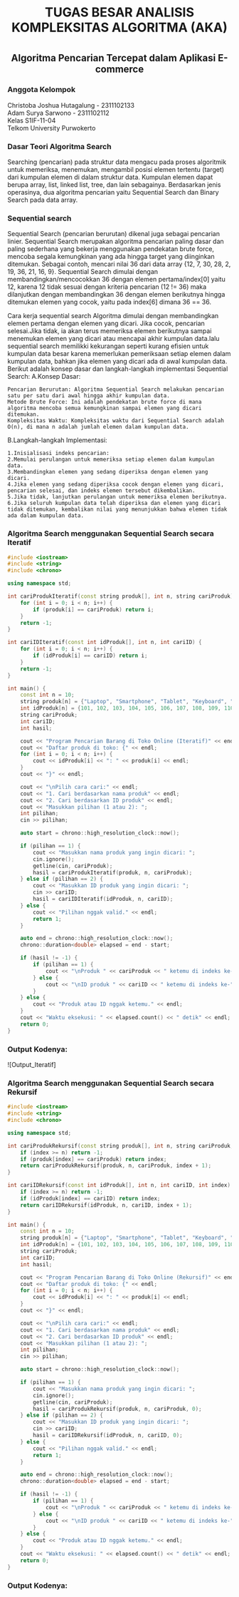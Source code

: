 # <h1 align="center">TUGAS BESAR ANALISIS KOMPLEKSITAS ALGORITMA (AKA)</h1>
# <h2 align="center">Algoritma Pencarian Tercepat dalam Aplikasi E-commerce</h2>

### Anggota Kelompok 
Christoba Joshua Hutagalung - 2311102133 <br/>
Adam Surya Sarwono - 2311102112 <br/>
Kelas S1IF-11-04 <br/>
Telkom University Purwokerto <br/>

### Dasar Teori Algoritma Search
Searching (pencarian) pada struktur data mengacu pada proses algoritmik untuk memeriksa, menemukan, mengambil posisi elemen tertentu (target) dari kumpulan elemen di dalam struktur data. Kumpulan elemen dapat berupa array, list, linked list, tree, dan lain sebagainya.
Berdasarkan jenis operasinya, dua algoritma pencarian yaitu Sequential Search dan Binary Search pada data array.
### Sequential search <br/>
Sequential Search (pencarian berurutan) dikenal juga sebagai pencarian linier. Sequential Search merupakan algoritma pencarian paling dasar dan paling sederhana yang bekerja menggunakan pendekatan brute force, mencoba segala kemungkinan yang ada hingga target yang diinginkan ditemukan. 
Sebagai contoh, mencari nilai 36 dari data array {12, 7, 30, 28, 2, 19, 36, 21, 16, 9}. Sequential Search dimulai dengan membandingkan/mencocokkan 36 dengan elemen pertama/index[0] yaitu 12, karena 12 tidak sesuai dengan kriteria pencarian (12 != 36) maka dilanjutkan dengan membandingkan 36 
dengan elemen berikutnya hingga ditemukan elemen yang cocok, yaitu pada index[6] dimana 36 == 36.

Cara kerja sequential search Algoritma dimulai dengan membandingkan elemen pertama dengan elemen yang dicari. Jika cocok, pencarian selesai.Jika tidak, ia akan terus memeriksa elemen berikutnya sampai menemukan elemen yang dicari atau mencapai akhir kumpulan data.lalu sequential search memilikki 
kekurangan seperti kurang efisien untuk kumpulan data besar karena memerlukan pemeriksaan setiap elemen dalam kumpulan data, bahkan jika elemen yang dicari ada di awal kumpulan data.
Berikut adalah konsep dasar dan langkah-langkah implementasi Sequential Search:
A.Konsep Dasar:

    Pencarian Berurutan: Algoritma Sequential Search melakukan pencarian satu per satu dari awal hingga akhir kumpulan data.
    Metode Brute Force: Ini adalah pendekatan brute force di mana algoritma mencoba semua kemungkinan sampai elemen yang dicari ditemukan.
    Kompleksitas Waktu: Kompleksitas waktu dari Sequential Search adalah O(n), di mana n adalah jumlah elemen dalam kumpulan data.

B.Langkah-langkah Implementasi:

    1.Inisialisasi indeks pencarian:
    2.Memulai perulangan untuk memeriksa setiap elemen dalam kumpulan data.
    3.Membandingkan elemen yang sedang diperiksa dengan elemen yang dicari.
    4.Jika elemen yang sedang diperiksa cocok dengan elemen yang dicari, pencarian selesai, dan indeks elemen tersebut dikembalikan.
    5.Jika tidak, lanjutkan perulangan untuk memeriksa elemen berikutnya.
    6.Jika seluruh kumpulan data telah diperiksa dan elemen yang dicari tidak ditemukan, kembalikan nilai yang menunjukkan bahwa elemen tidak ada dalam kumpulan data.

### Algoritma Search menggunakan Sequential Search secara Iteratif
```C++
#include <iostream>
#include <string>
#include <chrono>

using namespace std;

int cariProdukIteratif(const string produk[], int n, string cariProduk) {
    for (int i = 0; i < n; i++) {
        if (produk[i] == cariProduk) return i;
    }
    return -1;
}

int cariIDIteratif(const int idProduk[], int n, int cariID) {
    for (int i = 0; i < n; i++) {
        if (idProduk[i] == cariID) return i;
    }
    return -1;
}

int main() {
    const int n = 10;
    string produk[n] = {"Laptop", "Smartphone", "Tablet", "Keyboard", "Mouse", "Headphone", "Monitor", "Printer", "Speaker", "Charger"};
    int idProduk[n] = {101, 102, 103, 104, 105, 106, 107, 108, 109, 110};
    string cariProduk;
    int cariID;
    int hasil;

    cout << "Program Pencarian Barang di Toko Online (Iteratif)" << endl;
    cout << "Daftar produk di toko: {" << endl;
    for (int i = 0; i < n; i++) {
        cout << idProduk[i] << ": " << produk[i] << endl;
    }
    cout << "}" << endl;

    cout << "\nPilih cara cari:" << endl;
    cout << "1. Cari berdasarkan nama produk" << endl;
    cout << "2. Cari berdasarkan ID produk" << endl;
    cout << "Masukkan pilihan (1 atau 2): ";
    int pilihan;
    cin >> pilihan;

    auto start = chrono::high_resolution_clock::now();

    if (pilihan == 1) {
        cout << "Masukkan nama produk yang ingin dicari: ";
        cin.ignore();
        getline(cin, cariProduk);
        hasil = cariProdukIteratif(produk, n, cariProduk);
    } else if (pilihan == 2) {
        cout << "Masukkan ID produk yang ingin dicari: ";
        cin >> cariID;
        hasil = cariIDIteratif(idProduk, n, cariID);
    } else {
        cout << "Pilihan nggak valid." << endl;
        return 1;
    }

    auto end = chrono::high_resolution_clock::now();
    chrono::duration<double> elapsed = end - start;

    if (hasil != -1) {
        if (pilihan == 1) {
            cout << "\nProduk " << cariProduk << " ketemu di indeks ke-" << hasil << endl;
        } else {
            cout << "\nID produk " << cariID << " ketemu di indeks ke-" << hasil << endl;
        }
    } else {
        cout << "Produk atau ID nggak ketemu." << endl;
    }
    cout << "Waktu eksekusi: " << elapsed.count() << " detik" << endl;
    return 0;
}
```
### Output Kodenya:
![Output_Iteratif]
### Algoritma Search menggunakan Sequential Search secara Rekursif
```C++
#include <iostream>
#include <string>
#include <chrono>

using namespace std;

int cariProdukRekursif(const string produk[], int n, string cariProduk, int index) {
    if (index >= n) return -1;
    if (produk[index] == cariProduk) return index;
    return cariProdukRekursif(produk, n, cariProduk, index + 1);
}

int cariIDRekursif(const int idProduk[], int n, int cariID, int index) {
    if (index >= n) return -1;
    if (idProduk[index] == cariID) return index;
    return cariIDRekursif(idProduk, n, cariID, index + 1);
}

int main() {
    const int n = 10;
    string produk[n] = {"Laptop", "Smartphone", "Tablet", "Keyboard", "Mouse", "Headphone", "Monitor", "Printer", "Speaker", "Charger"};
    int idProduk[n] = {101, 102, 103, 104, 105, 106, 107, 108, 109, 110};
    string cariProduk;
    int cariID;
    int hasil;

    cout << "Program Pencarian Barang di Toko Online (Rekursif)" << endl;
    cout << "Daftar produk di toko: {" << endl;
    for (int i = 0; i < n; i++) {
        cout << idProduk[i] << ": " << produk[i] << endl;
    }
    cout << "}" << endl;

    cout << "\nPilih cara cari:" << endl;
    cout << "1. Cari berdasarkan nama produk" << endl;
    cout << "2. Cari berdasarkan ID produk" << endl;
    cout << "Masukkan pilihan (1 atau 2): ";
    int pilihan;
    cin >> pilihan;

    auto start = chrono::high_resolution_clock::now();

    if (pilihan == 1) {
        cout << "Masukkan nama produk yang ingin dicari: ";
        cin.ignore();
        getline(cin, cariProduk);
        hasil = cariProdukRekursif(produk, n, cariProduk, 0);
    } else if (pilihan == 2) {
        cout << "Masukkan ID produk yang ingin dicari: ";
        cin >> cariID;
        hasil = cariIDRekursif(idProduk, n, cariID, 0);
    } else {
        cout << "Pilihan nggak valid." << endl;
        return 1;
    }

    auto end = chrono::high_resolution_clock::now();
    chrono::duration<double> elapsed = end - start;

    if (hasil != -1) {
        if (pilihan == 1) {
            cout << "\nProduk " << cariProduk << " ketemu di indeks ke-" << hasil << endl;
        } else {
            cout << "\nID produk " << cariID << " ketemu di indeks ke-" << hasil << endl;
        }
    } else {
        cout << "Produk atau ID nggak ketemu." << endl;
    }
    cout << "Waktu eksekusi: " << elapsed.count() << " detik" << endl;
    return 0;
}
```
### Output Kodenya:


